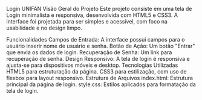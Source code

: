 Login UNIFAN
Visão Geral do Projeto
Este projeto consiste em uma tela de Login minimalista e responsiva, desenvolvida com HTML5 e CSS3. A interface foi projetada para ser simples e acessível, com foco na usabilidade e no design limpo.

Funcionalidades
Campos de Entrada: A interface possui campos para o usuário inserir nome de usuário e senha.
Botão de Ação: Um botão "Entrar" que envia os dados de login.
Recuperação de Senha: Um link para recuperação de senha.
Design Responsivo: A tela de login é responsiva e ajusta-se para dispositivos móveis e desktop.
Tecnologias Utilizadas
HTML5 para estruturação da página.
CSS3 para estilização, com uso de flexbox para layout responsivo.
Estrutura de Arquivos
index.html: Estrutura principal da página de login.
style.css: Estilos aplicados para formatação da tela de login.
